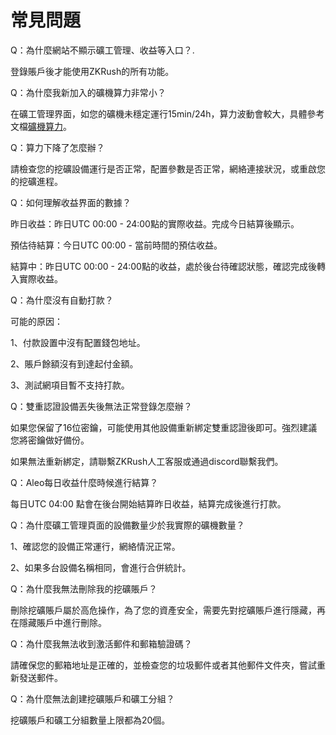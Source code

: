 # 常見問題

Q：為什麼網站不顯示礦工管理、收益等入口？.

登錄賬戶後才能使用ZKRush的所有功能。

Q：為什麼我新加入的礦機算力非常小？

在礦工管理界面，如您的礦機未穩定運行15min/24h，算力波動會較大，具體參考文檔[礦機算力](../wang-zhan-jiao-cheng/kuang-gong-guan-li/kuang-ji-suan-li.md)。

Q：算力下降了怎麼辦？

請檢查您的挖礦設備運行是否正常，配置參數是否正常，網絡連接狀況，或重啟您的挖礦進程。

Q：如何理解收益界面的數據？

昨日收益：昨日UTC 00:00 - 24:00點的實際收益。完成今日結算後顯示。

預估待結算：今日UTC 00:00 - 當前時間的預估收益。

結算中：昨日UTC 00:00 - 24:00點的收益，處於後台待確認狀態，確認完成後轉入實際收益。

Q：為什麼沒有自動打款？

可能的原因：

1、付款設置中沒有配置錢包地址。

2、賬戶餘額沒有到達起付金額。

3、測試網項目暫不支持打款。

Q：雙重認證設備丟失後無法正常登錄怎麼辦？

如果您保留了16位密鑰，可能使用其他設備重新綁定雙重認證後即可。強烈建議您將密鑰做好備份。

如果無法重新綁定，請聯繫ZKRush人工客服或通過discord聯繫我們。

Q：Aleo每日收益什麼時候進行結算？

每日UTC 04:00 點會在後台開始結算昨日收益，結算完成後進行打款。

Q：為什麼礦工管理頁面的設備數量少於我實際的礦機數量？

1、確認您的設備正常運行，網絡情況正常。

2、如果多台設備名稱相同，會進行合併統計。

Q：為什麼我無法刪除我的挖礦賬戶？

刪除挖礦賬戶屬於高危操作，為了您的資產安全，需要先對挖礦賬戶進行隱藏，再在隱藏賬戶中進行刪除。

Q：為什麼我無法收到激活郵件和郵箱驗證碼？

請確保您的郵箱地址是正確的，並檢查您的垃圾郵件或者其他郵件文件夾，嘗試重新發送郵件。

Q：為什麼無法創建挖礦賬戶和礦工分組？

挖礦賬戶和礦工分組數量上限都為20個。
